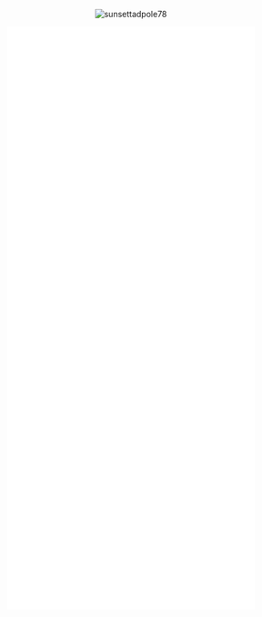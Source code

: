 <p align="center"> <img src="https://komarev.com/ghpvc/?username=sunsettadpole78&label=Profile%20views&color=0e75b6&style=flat" alt="sunsettadpole78" /> </p>

<p align="center"><img src="https://github.com/SunsetTadpole78/SunsetTadpole78/blob/main/github-metrics.svg"></p>
